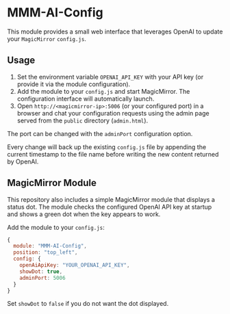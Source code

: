 # MMM-AI-Config

This module provides a small web interface that leverages OpenAI to update your `MagicMirror` `config.js`.

## Usage

1. Set the environment variable `OPENAI_API_KEY` with your API key (or provide it via the module configuration).
2. Add the module to your `config.js` and start MagicMirror. The configuration interface will automatically launch.
3. Open `http://<magicmirror-ip>:5006` (or your configured port) in a browser and chat your configuration requests using the admin page served from the `public` directory (`admin.html`).

The port can be changed with the `adminPort` configuration option.

Every change will back up the existing `config.js` file by appending the current timestamp to the file name before writing the new content returned by OpenAI.

## MagicMirror Module

This repository also includes a simple MagicMirror module that displays a status dot. The module checks the configured OpenAI API key at startup and shows a green dot when the key appears to work.

Add the module to your `config.js`:

```javascript
{
  module: "MMM-AI-Config",
  position: "top_left",
  config: {
    openAiApiKey: "YOUR_OPENAI_API_KEY",
    showDot: true,
    adminPort: 5006
  }
}
```

Set `showDot` to `false` if you do not want the dot displayed.
